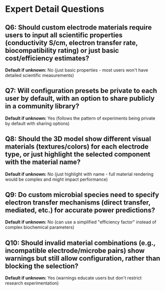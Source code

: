 # Expert Detail Questions

## Q6: Should custom electrode materials require users to input all scientific properties (conductivity S/cm, electron transfer rate, biocompatibility rating) or just basic cost/efficiency estimates?

**Default if unknown:** No (just basic properties - most users won't have
detailed scientific measurements)

## Q7: Will configuration presets be private to each user by default, with an option to share publicly in a community library?

**Default if unknown:** Yes (follows the pattern of experiments being private by
default with sharing options)

## Q8: Should the 3D model show different visual materials (textures/colors) for each electrode type, or just highlight the selected component with the material name?

**Default if unknown:** No (just highlight with name - full material rendering
would be complex and might impact performance)

## Q9: Do custom microbial species need to specify electron transfer mechanisms (direct transfer, mediated, etc.) for accurate power predictions?

**Default if unknown:** No (can use a simplified "efficiency factor" instead of
complex biochemical parameters)

## Q10: Should invalid material combinations (e.g., incompatible electrode/microbe pairs) show warnings but still allow configuration, rather than blocking the selection?

**Default if unknown:** Yes (warnings educate users but don't restrict research
experimentation)
